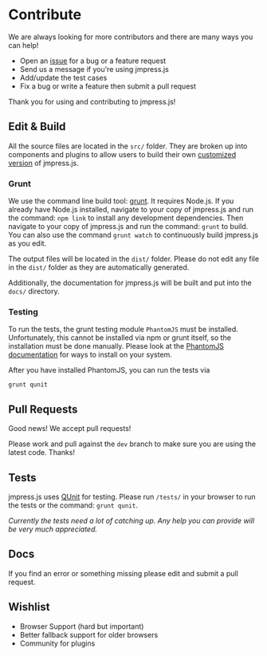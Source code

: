 # Contribute

We are always looking for more contributors and there are many ways you can help!

* Open an [issue](https://github.com/shama/jmpress.js/issues) for a bug or a feature request
* Send us a message if you're using jmpress.js
* Add/update the test cases
* Fix a bug or write a feature then submit a pull request

Thank you for using and contributing to jmpress.js!

## Edit & Build

All the source files are located in the `src/` folder. They are broken up into components and plugins to allow users to build their own [customized version](#builder) of jmpress.js.

### Grunt

We use the command line build tool: [grunt](https://github.com/cowboy/grunt). It requires Node.js. If you already have Node.js installed, navigate to your copy of jmpress.js and run the command: `npm link` to install any development dependencies.
Then navigate to your copy of jmpress.js and run the command: `grunt` to build. You can also use the command `grunt watch` to continuously build jmpress.js as you edit.

The output files will be located in the `dist/` folder. Please do not edit any file in the `dist/` folder as they are automatically generated.

Additionally, the documentation for jmpress.js will be built and put into the `docs/` directory.

### Testing

To run the tests, the grunt testing module `PhantomJS` must be installed. Unfortunately, this cannot be installed via npm or grunt itself, so the installation
must be done manually. Please look at the [PhantomJS documentation](https://github.com/cowboy/grunt/blob/master/docs/faq.md#why-does-grunt-complain-that-phantomjs-isnt-installed-%E2%9A%91) for ways to install on your system.

After you have installed PhantomJS, you can run the tests via
```
grunt qunit
```


## Pull Requests

Good news! We accept pull requests!

Please work and pull against the `dev` branch to make sure you are using the latest code. Thanks!

## Tests

jmpress.js uses [QUnit](http://docs.jquery.com/QUnit) for testing. Please run `/tests/` in your browser to run the tests or the command: `grunt qunit`.

*Currently the tests need a lot of catching up. Any help you can provide will be very much appreciated.*

## Docs

If you find an error or something missing please edit and submit a pull request.

## Wishlist

* Browser Support (hard but important)
* Better fallback support for older browsers
* Community for plugins

